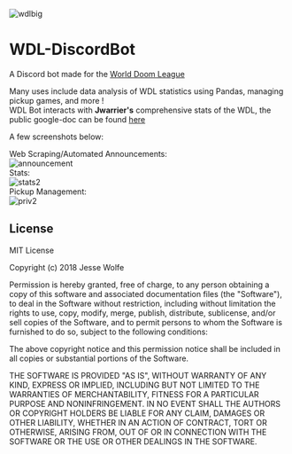 ![wdlbig](https://user-images.githubusercontent.com/24723883/35068433-0936e6d6-fba5-11e7-95e9-f3265be8aafb.png)

<p align="center">
<h1> WDL-DiscordBot</h1>
</p>

A Discord bot made for the [World Doom League](http://doomleague.org "WDL")

Many uses include data analysis of WDL statistics using Pandas, managing pickup games, and more !   
WDL Bot interacts with **Jwarrier's** comprehensive stats of the WDL, the public google-doc can be found [here](https://docs.google.com/spreadsheets/d/1aNmdUyvBTXN732ONNwZ1l-PrUBxSSLIFK0OjdNBfkrM/edit#gid=2078033722 "Jwarrier's WDLSTATS")  

A few screenshots below:

Web Scraping/Automated Announcements:  
![announcement](https://user-images.githubusercontent.com/24723883/35108157-c58de276-fc40-11e7-97af-b1db097c12c1.jpg)   
Stats:  
![stats2](https://user-images.githubusercontent.com/24723883/35107913-288a7674-fc40-11e7-83cb-bbe1df78e492.jpg)  
Pickup Management:  
![priv2](https://cloud.githubusercontent.com/assets/24723883/26137528/a87452f0-3a90-11e7-9f3a-923d3582eea2.jpg)


## License

MIT License

Copyright (c) 2018 Jesse Wolfe

Permission is hereby granted, free of charge, to any person obtaining a copy
of this software and associated documentation files (the "Software"), to deal
in the Software without restriction, including without limitation the rights
to use, copy, modify, merge, publish, distribute, sublicense, and/or sell
copies of the Software, and to permit persons to whom the Software is
furnished to do so, subject to the following conditions:

The above copyright notice and this permission notice shall be included in all
copies or substantial portions of the Software.

THE SOFTWARE IS PROVIDED "AS IS", WITHOUT WARRANTY OF ANY KIND, EXPRESS OR
IMPLIED, INCLUDING BUT NOT LIMITED TO THE WARRANTIES OF MERCHANTABILITY,
FITNESS FOR A PARTICULAR PURPOSE AND NONINFRINGEMENT. IN NO EVENT SHALL THE
AUTHORS OR COPYRIGHT HOLDERS BE LIABLE FOR ANY CLAIM, DAMAGES OR OTHER
LIABILITY, WHETHER IN AN ACTION OF CONTRACT, TORT OR OTHERWISE, ARISING FROM,
OUT OF OR IN CONNECTION WITH THE SOFTWARE OR THE USE OR OTHER DEALINGS IN THE
SOFTWARE.
